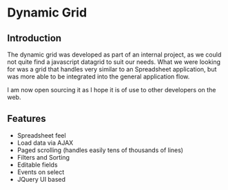 # Dynamic Grid

## Introduction

The dynamic grid was developed as part of an internal project, as we could not 
quite find a javascript datagrid to suit our needs. What we were looking for was 
a grid that handles very similar to an Spreadsheet application, but was more 
able to be integrated into the general application flow.

I am now open sourcing it as I hope it is of use to other developers on the web.

## Features

 * Spreadsheet feel
 * Load data via AJAX
 * Paged scrolling (handles easily tens of thousands of lines)
 * Filters and Sorting
 * Editable fields
 * Events on select
 * JQuery UI based
 
 

